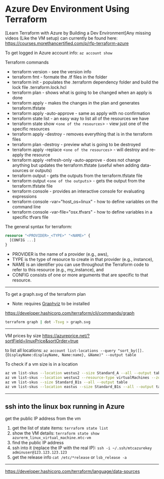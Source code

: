 # Azure Dev Environment Using Terraform

[Learn Terraform with Azure by Building a Dev Environment]Any missing videos (Like the VM setup) can currently be found here: <https://courses.morethancertified.com/p/rfp-terraform-azure>

To get logged in Azure account info: `az account show`

Terraform commands

- terraform version - see the version info
- terraform fmt - formate the .tf files in the folder
- terraform init - populates the .terraform dependency folder and build the lock file .terraform.lock.hcl
- terraform plan - shows what is going to be changed when an apply is done
- terraform apply - makes the changes in the plan and generates terraform.tfstate
- terraform apply -auto-approve - same as apply with no confirmation
- terraform state list - an easy way to list all of the resources we have
- terraform state show <`one of the resources`> - view just one of the specific resources
- terraform apply -destroy - removes everything that is in the terraform files
- terraform plan -destroy - preview what is going to be destroyed
- terraform apply -replace <`one of the resources`> - will destroy and re-apply the resource
- terraform apply -refresh-only -auto-approve - does not change anything but updates the terraform.tfstate (useful when adding data-sources or outputs)
- terraform output - gets the outputs from the terraform.tfstate file
- terraform output <`one of the outputs`> - gets the output from the terraform.tfstate file
- terraform console - provides an interactive console for evaluating expressions
- terraform console -var="host_os=linux" - how to define variables on the command line
- terraform console -var-file="osx.tfvars" - how to define variables in a specific tfvars file

The general syntax for terraform:

```terraform
resource "<PROVIDER>_<TYPE>" "<NAME>" {
  [CONFIG ...]
}
```

- PROVIDER is the name of a provider (e.g., aws),
- TYPE is the type of resource to create in that provider (e.g., instance),
- NAME is an identifier you can use throughout the Terraform code to refer to this resource (e.g., my_instance), and
- CONFIG consists of one or more arguments that are specific to that resource.

---

To get a graph.svg of the terraform plan

- Note: requires [Graphviz](https://graphviz.org/) to be installed

<https://developer.hashicorp.com/terraform/cli/commands/graph>

```bash
terraform graph | dot -Tsvg > graph.svg
```

---

VM prices by size https://azureprice.net/?sortField=linuxPrice&sortOrder=true

to list all locations: `az account list-locations --query "sort_by([].{DisplayName:displayName, Name:name}, &Name)" --output table`

To check if a vm size is in a location

```bash
az vm list-skus --location westus2 --size Standard_A --all --output table
az vm list-skus --location westus2 --resource-type virtualMachines --zone --all --output table
az vm list-skus --size Standard_B1s --all --output table
az vm list-skus --location eastus --size Standard_B1s --all --output table
```

---

## ssh into the linux box running in Azure

get the public IP address from the vm

1. get the list of state items: `terraform state list`
2. show the VM details: `terraform state show azurerm_linux_virtual_machine.mtc-vm`
3. find the public IP address
4. ssh into it (replace the IP with the real IP): `ssh -i ~/.ssh/mtcazurekey adminuser@123.123.123.123`
5. get the release info `cat /etc/*release` or `lsb_release -a`

---

https://developer.hashicorp.com/terraform/language/data-sources
